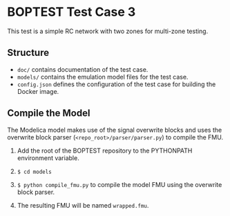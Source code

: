 BOPTEST Test Case 3
===================
This test is a simple RC network with two zones for multi-zone testing.

Structure
---------

- ``doc/`` contains documentation of the test case.
- ``models/`` contains the emulation model files for the test case.
- ``config.json`` defines the configuration of the test case for building the Docker image.

Compile the Model
-----------------

The Modelica model makes use of the signal overwrite blocks and uses the 
overwrite block parser (``<repo_root>/parser/parser.py``) to compile the FMU.

1. Add the root of the BOPTEST repository to the PYTHONPATH environment variable.

2. ``$ cd models``

3. ``$ python compile_fmu.py`` to compile the model FMU using the overwrite block parser.

4. The resulting FMU will be named ``wrapped.fmu``.
